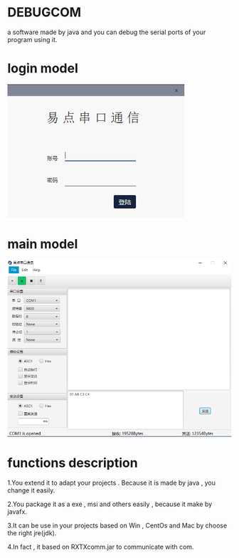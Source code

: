 # DEBUGCOM
a software made by java and you can debug the serial ports of your program using it.  

# **login model**
![image](src/sample/image/logo_model.PNG)

# **main model**
![image](src/sample/image/content_model.PNG)

# **functions description**
1.You extend it to adapt your projects . Because it is made by java , you change it easily.

2.You package it as a exe , msi and others easily , because it make by javafx.

3.It can be use in your projects based on Win , CentOs and Mac by choose the right jre(jdk).

4.In fact , it based on RXTXcomm.jar to communicate with com.

